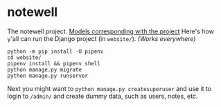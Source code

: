 # notewell
The notewell project.
[Models corresponding with the project](https://drive.google.com/drive/folders/1xSoSajUtSy8YyDWEXeiSh7CyaFLBcJaE?usp=sharing)
Here's how y'all can run the Django project (in `website/`). _(Works everywhere)_

    python -m pip install -U pipenv
    cd website/
    pipenv install && pipenv shell
    python manage.py migrate
    python manage.py runserver

Next you might want to `python manage.py createsuperuser` and use it to login to `/admin/` and create dummy data, such as users, notes, etc.
